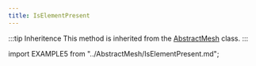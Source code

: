 ```yaml
---
title: IsElementPresent
---
```


:::tip Inheritence
This method is inherited from the [AbstractMesh](../AbstractMesh/AbstractMesh_.md) class.
:::

import EXAMPLE5 from "../AbstractMesh/IsElementPresent.md";

<EXAMPLE5 />

